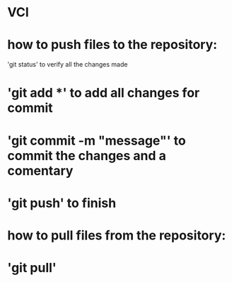 # VCI

# how to push files to the repository:
'git status' to verify all the changes made
# 'git add *' to add all changes for commit
# 'git commit -m "message"' to commit the changes and a comentary
# 'git push' to finish

# how to pull files from the repository:
# 'git pull'
